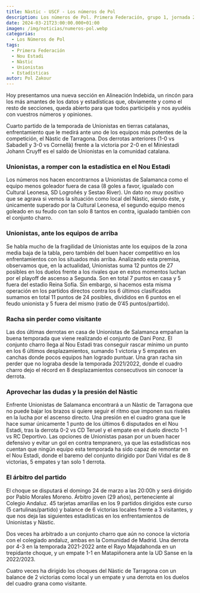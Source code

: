 ```yaml
---
title: Nàstic - USCF - Los números de Pol
description: Los números de Pol. Primera Federación, grupo 1, jornada 29.
date: 2024-03-21T23:00:00.000+01:00
imagen: /img/noticias/numeros-pol.webp
categorias:
  - Los Números de Pol
tags:
  - Primera Federación
  - Nou Estadi
  - Nàstic
  - Unionistas
  - Estadísticas
autor: Pol Zakour
---
```


Hoy presentamos una nueva sección en Alineación Indebida, un rincón para los más amantes de los datos y estadísticas que, obviamente y como el resto de secciones, queda abierto para que todos participéis y nos ayudéis con vuestros números y opiniones.

Cuarto partido de la temporada de Unionistas en tierras catalanas, enfrentamiento que le medirá ante uno de los equipos más potentes de la competición, el Nàstic de Tarragona. Dos derrotas anteriores (1-0 vs Sabadell y 3-0 vs Cornellà) frente a la victoria por 2-0 en el Miniestadi Johann Cruyff es el saldo de Unionistas en la comunidad catalana.

### Unionistas, a romper con la estadística en el Nou Estadi

Los números nos hacen encontrarnos a Unionistas de Salamanca como el equipo menos goleador fuera de casa (8 goles a favor, igualado con Cultural Leonesa, SD Logroñés y Sestao River). Un dato no muy positivo que se agrava si vemos la situación como local del Nàstic, siendo éste, y únicamente superado por la Cultural Leonesa, el segundo equipo menos goleado en su feudo con tan solo 8 tantos en contra, igualado también con el conjunto charro.

### Unionistas, ante los equipos de arriba

Se habla mucho de la fragilidad de Unionistas ante los equipos de la zona media baja de la tabla, pero también del buen hacer competitivo en los enfrentamientos con los situados más arriba. Analizando esta premisa, observamos que, en la actualidad, Unionistas suma 12 puntos de 27 posibles en los duelos frente a los rivales que en estos momentos luchan por el playoff de ascenso a Segunda. Son en total 7 puntos en casa y 5 fuera del estadio Reina Sofía. Sin embargo, si hacemos esta misma operación en los partidos directos contra los 6 últimos clasificados sumamos en total 11 puntos de 24 posibles, divididos en 6 puntos en el feudo unionista y 5 fuera del mismo (ratio de 0’45 puntos/partido).

### Racha sin perder como visitante

Las dos últimas derrotas en casa de Unionistas de Salamanca empañan la buena temporada que viene realizando el conjunto de Dani Ponz. El conjunto charro llega al Nou Estadi tras conseguir rascar mínimo un punto en los 6 últimos desplazamientos, sumando 1 victoria y 5 empates en canchas donde pocos equipos han logrado puntuar. Una gran racha sin perder que no lograba desde la temporada 2021/2022, donde el cuadro charro dejo el récord en 8 desplazamientos consecutivos sin conocer la derrota.

### Aprovechar las dudas y la presión del Nàstic

Enfrente Unionistas de Salamanca encontrará a un Nàstic de Tarragona que no puede bajar los brazos si quiere seguir el ritmo que imponen sus rivales en la lucha por el ascenso directo. Una presión en el cuadro grana que le hace sumar únicamente 1 punto de los últimos 6 disputados en el Nou Estadi, tras la derrota 0-2 vs CD Teruel y el empate en el duelo directo 1-1 vs RC Deportivo. Las opciones de Unionistas pasan por un buen hacer defensivo y evitar un gol en contra tempranero, ya que las estadísticas nos cuentan que ningún equipo esta temporada ha sido capaz de remontar en el Nou Estadi, donde el baremo del conjunto dirigido por Dani Vidal es de 8 victorias, 5 empates y tan solo 1 derrota.

### El árbitro del partido

El choque se disputará el domingo 24 de marzo a las 20:00h y será dirigido por Pablo Morales Moreno. Árbitro joven (29 años), perteneciente al Colegio Andaluz. 45 tarjetas amarillas en los 9 partidos dirigidos este curso (5 cartulinas/partido) y balance de 6 victorias locales frente a 3 visitantes, y que nos deja las siguientes estadísticas en los enfrentamientos de Unionistas y Nàstic.

Dos veces ha arbitrado a un conjunto charro que aún no conoce la victoria con el colegiado andaluz, ambas en la Comunidad de Madrid. Una derrota por 4-3 en la temporada 2021-2022 ante el Rayo Majadahonda en un trepidante choque, y un empate 1-1 en Matapiñonera ante la UD Sanse en la 2022/2023.

Cuatro veces ha dirigido los choques del Nàstic de Tarragona con un balance de 2 victorias como local y un empate y una derrota en los duelos del cuadro grana como visitante.

